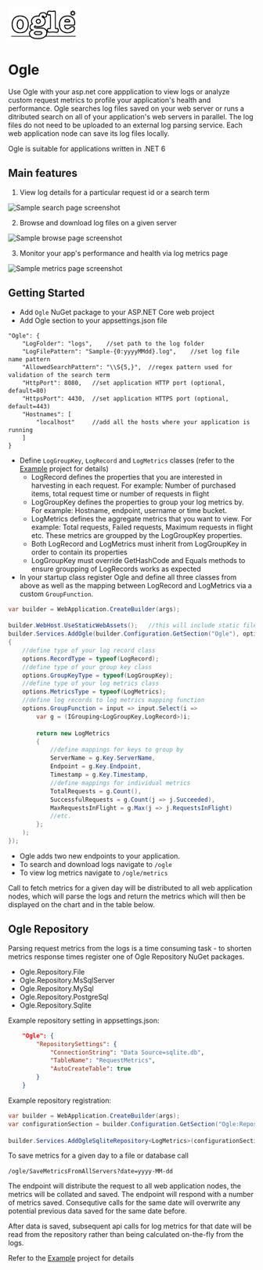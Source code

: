 <picture>
  <source media="(prefers-color-scheme: dark)" srcset="ogle-inverted.svg" />
  <source media="(prefers-color-scheme: light)" srcset="ogle.svg" />
  <img src="ogle.svg" width="144" height="70"/>
</picture>
<!-- <img src="https://cdn.jsdelivr.net/gh/kurtcz/ogle/docs/ogle.svg" width="144" height="70"/> -->

# Ogle
Use Ogle with your asp.net core appplication to view logs or analyze custom request metrics to profile your application's health and performance.
Ogle searches log files saved on your web server or runs a ditributed search on all of your application's web servers in parallel.
The log files do not need to be uploaded to an external log parsing service. Each web application node can save its log files locally.

Ogle is suitable for applications written in .NET 6

## Main features
1. View log details for a particular request id or a search term

![Sample search page screenshot](https://cdn.jsdelivr.net/gh/kurtcz/ogle/docs/search.png)

2. Browse and download log files on a given server

![Sample browse page screenshot](https://cdn.jsdelivr.net/gh/kurtcz/ogle/docs/browse.png)

3. Monitor your app's performance and health via log metrics page

![Sample metrics page screenshot](https://cdn.jsdelivr.net/gh/kurtcz/ogle/docs/metrics.png)

## Getting Started
- Add `Ogle` NuGet package to your ASP.NET Core web project
- Add Ogle section to your appsettings.json file
```jsonc
"Ogle": {
    "LogFolder": "logs",    //set path to the log folder
    "LogFilePattern": "Sample-{0:yyyyMMdd}.log",    //set log file name pattern
    "AllowedSearchPattern": "\\S{5,}",  //regex pattern used for validation of the search term
    "HttpPort": 8080,   //set application HTTP port (optional, default=80)
    "HttpsPort": 4430,  //set application HTTPS port (optional, default=443)
    "Hostnames": [
        "localhost"     //add all the hosts where your application is running
    ]
}
```
- Define `LogGroupKey`, `LogRecord` and `LogMetrics` classes (refer to the [Example](http:/https://github.com/kurtcz/Ogle/tree/develop/Example) project for details)
  - LogRecord defines the properties that you are interested in harvesting in each request. For example: Number of purchased items, total request time or number of requests in flight
  - LogGroupKey defines the properties to group your log metrics by. For example: Hostname, endpoint, username or time bucket.
  - LogMetrics defines the aggregate metrics that you want to view. For example: Total requests, Failed requests, Maximum requests in flight etc. These metrics are groupped by the LogGroupKey properties.
  - Both LogRecord and LogMetrics must inherit from LogGroupKey in order to contain its properties
  - LogGroupKey must override GetHashCode and Equals methods to ensure groupping of LogRecords works as expected
- In your startup class register Ogle and define all three classes from above as well as the mapping between LogRecord and LogMetrics via a custom `GroupFunction`.
```C#
var builder = WebApplication.CreateBuilder(args);

builder.WebHost.UseStaticWebAssets();   //this will include static files bundled inside Ogle in non development environments
builder.Services.AddOgle(builder.Configuration.GetSection("Ogle"), options =>
{
    //define type of your log record class
    options.RecordType = typeof(LogRecord);
    //define type of your group key class
    options.GroupKeyType = typeof(LogGroupKey);
    //define type of your log metrics class
    options.MetricsType = typeof(LogMetrics);
    //define log records to log metrics mapping function
    options.GroupFunction = input => input.Select(i =>
        var g = (IGrouping<LogGroupKey,LogRecord>)i;

        return new LogMetrics
        {
            //define mappings for keys to group by
            ServerName = g.Key.ServerName,
            Endpoint = g.Key.Endpoint,
            Timestamp = g.Key.Timestamp,
            //define mappings for individual metrics
            TotalRequests = g.Count(),
            SuccessfulRequests = g.Count(j => j.Succeeded),
            MaxRequestsInFlight = g.Max(j => j.RequestsInFlight)
            //etc.
        };
    );
});
```
- Ogle adds two new endpoints to your application.
- To search and download logs navigate to `/ogle`
- To view log metrics navigate to `/ogle/metrics`

Call to fetch metrics for a given day will be distributed to all web application nodes, which will parse the logs and return the metrics which will then be displayed on the chart and in the table below.

## Ogle Repository
Parsing request metrics from the logs is a time consuming task - to shorten metrics response times register one of Ogle Repository NuGet packages. 

- Ogle.Repository.File
- Ogle.Repository.MsSqlServer
- Ogle.Repository.MySql
- Ogle.Repository.PostgreSql
- Ogle.Repository.Sqlite

Example repository setting in appsettings.json:
```json
    "Ogle": {
        "RepositorySettings": {
            "ConnectionString": "Data Source=sqlite.db",
            "TableName": "RequestMetrics",
            "AutoCreateTable": true
        }
    }
```

Example repository registration:
```C#
var builder = WebApplication.CreateBuilder(args);
var configurationSection = builder.Configuration.GetSection("Ogle:RepositorySettings");

builder.Services.AddOgleSqliteRepository<LogMetrics>(configurationSection);
```

To save metrics for a given day to a file or database call

`/ogle/SaveMetricsFromAllServers?date=yyyy-MM-dd`

The endpoint will distribute the request to all web application nodes, the metrics will be collated and saved. The endpoint will respond with a number of metrics saved. Consequtive calls for the same date will overwrite any potential previous data saved for the same date before.

After data is saved, subsequent api calls for log metrics for that date will be read from the repository rather than being calculated on-the-fly from the logs.

Refer to the [Example](http:/https://github.com/kurtcz/Ogle/tree/develop/Example) project for details